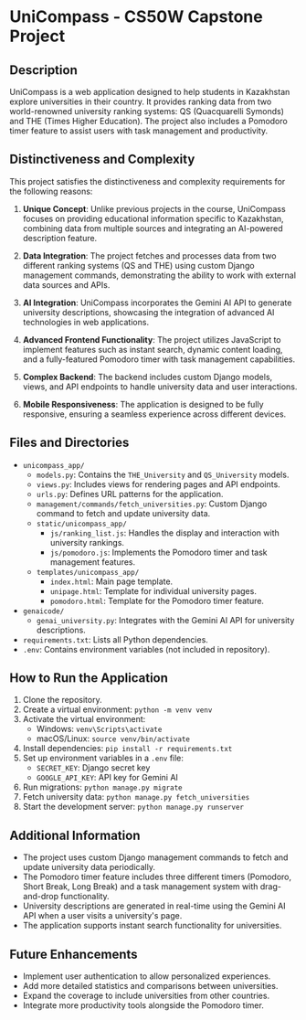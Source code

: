 # UniCompass - CS50W Capstone Project

## Description

UniCompass is a web application designed to help students in Kazakhstan explore universities in their country. It provides ranking data from two world-renowned university ranking systems: QS (Quacquarelli Symonds) and THE (Times Higher Education). The project also includes a Pomodoro timer feature to assist users with task management and productivity.

## Distinctiveness and Complexity

This project satisfies the distinctiveness and complexity requirements for the following reasons:

1. **Unique Concept**: Unlike previous projects in the course, UniCompass focuses on providing educational information specific to Kazakhstan, combining data from multiple sources and integrating an AI-powered description feature.

2. **Data Integration**: The project fetches and processes data from two different ranking systems (QS and THE) using custom Django management commands, demonstrating the ability to work with external data sources and APIs.

3. **AI Integration**: UniCompass incorporates the Gemini AI API to generate university descriptions, showcasing the integration of advanced AI technologies in web applications.

4. **Advanced Frontend Functionality**: The project utilizes JavaScript to implement features such as instant search, dynamic content loading, and a fully-featured Pomodoro timer with task management capabilities.

5. **Complex Backend**: The backend includes custom Django models, views, and API endpoints to handle university data and user interactions.

6. **Mobile Responsiveness**: The application is designed to be fully responsive, ensuring a seamless experience across different devices.

## Files and Directories

- `unicompass_app/`
  - `models.py`: Contains the `THE_University` and `QS_University` models.
  - `views.py`: Includes views for rendering pages and API endpoints.
  - `urls.py`: Defines URL patterns for the application.
  - `management/commands/fetch_universities.py`: Custom Django command to fetch and update university data.
  - `static/unicompass_app/`
    - `js/ranking_list.js`: Handles the display and interaction with university rankings.
    - `js/pomodoro.js`: Implements the Pomodoro timer and task management features.
  - `templates/unicompass_app/`
    - `index.html`: Main page template.
    - `unipage.html`: Template for individual university pages.
    - `pomodoro.html`: Template for the Pomodoro timer feature.
- `genaicode/`
  - `genai_university.py`: Integrates with the Gemini AI API for university descriptions.
- `requirements.txt`: Lists all Python dependencies.
- `.env`: Contains environment variables (not included in repository).

## How to Run the Application

1. Clone the repository.
2. Create a virtual environment: `python -m venv venv`
3. Activate the virtual environment:
   - Windows: `venv\Scripts\activate`
   - macOS/Linux: `source venv/bin/activate`
4. Install dependencies: `pip install -r requirements.txt`
5. Set up environment variables in a `.env` file:
   - `SECRET_KEY`: Django secret key
   - `GOOGLE_API_KEY`: API key for Gemini AI
6. Run migrations: `python manage.py migrate`
7. Fetch university data: `python manage.py fetch_universities`
8. Start the development server: `python manage.py runserver`

## Additional Information

- The project uses custom Django management commands to fetch and update university data periodically.
- The Pomodoro timer feature includes three different timers (Pomodoro, Short Break, Long Break) and a task management system with drag-and-drop functionality.
- University descriptions are generated in real-time using the Gemini AI API when a user visits a university's page.
- The application supports instant search functionality for universities.

## Future Enhancements

- Implement user authentication to allow personalized experiences.
- Add more detailed statistics and comparisons between universities.
- Expand the coverage to include universities from other countries.
- Integrate more productivity tools alongside the Pomodoro timer.